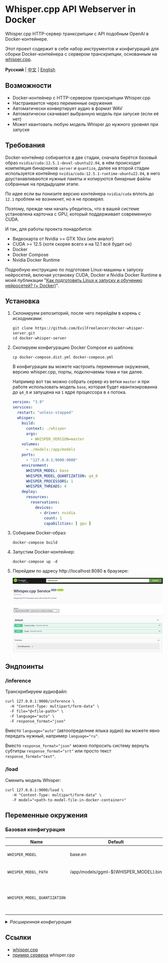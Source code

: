 # Whisper.cpp API Webserver in Docker

Whisper.cpp HTTP-сервер транксрипции с API подобным OpenAI в Docker-контейнере.

Этот проект содержит в себе набор инструментов и конфигураций для сборки
Docker-контейнера с сервером транскрипции, основанным
на [whisper.cpp](https://github.com/ggerganov/whisper.cpp/tree/master/examples/server).

**Русский** | [中文](./README.zh.md) | [English](./README.en.md)

## Возможности

- Docker-контейнер с HTTP-сервером транскрипции Whisper.cpp
- Настраивается через переменные окружения
- Автоматически конвертирует аудио в формат WAV
- Автоматически скачивает выбранную модель при запуске (если её нет)
- Может квантовать любую модель Whisper до нужного уровнял при запуске

## Требования

Docker-контейнер собирается в две стадии, сначала берётся базовый
образ `nvidia/cuda:12.5.1-devel-ubuntu22.04`, в нём происходит компиляция бинарников `server` и `quantize`, далее на
второй стадии используется контейнер `nvidia/cuda:12.5.1-runtime-ubuntu22.04`, в него доустанавливаются нужные пакеты и
копируются бинарные файлы собранные на предыдущем этапе.

По идее если вы понизите версию контейнера `nvidia/cuda` вплоть до `12.1` проблем не возникнет, но я не проверял.

Поэтому, прежде чем начать убедитесь, что в вашей системе установлена карточка с GPU, который поддерживает современную
CUDA.

И так, для работы проекта понадобится:

* Видеокарта от Nvidia >= GTX 10xx (или аналог)
* CUDA >= 12.5 (хотя скорее всего и на 12.1 всё будет ок)
* Docker
* Docker Compose
* Nvidia Docker Runtime

Подробную инструкцию по подготовке Linux-машины к запуску нейросетей, включая установку CUDA, Docker и Nvidia Docker
Runtime в моей
публикации "[Как подготовить Linux к запуску и обучению нейросетей? (+ Docker)](https://dzen.ru/a/ZVt9kRBCTCGlQqyP)".

## Установка

1. Склонируем репозиторий, после чего перейдём в корень с исходниками:

   ```shell
   git clone https://github.com/EvilFreelancer/docker-whisper-server.git
   cd docker-whisper-server

2. Скопируем конфигурацию Docker Compose из шаблона:

   ```shell
   cp docker-compose.dist.yml docker-compose.yml
   ```

   В конфигурации вы можете настроить переменные окружения, версию whisper.cpp, порты, подключаемы тома и так далее.

   Например вот так можно собрать сервер из ветки `master` и при работе использовать модель `base`, которая
   будет квантизированна до `q4_0` и запущена на `1` ядре процессора в `4` потока.

   ```yaml
   version: "3.9"
   services:
     restart: "unless-stopped"
     whisper:
       build:
         context: ./whisper
         args:
           - WHISPER_VERSION=master
       volumes:
         - ./models:/app/models
       ports:
         - "127.0.0.1:9000:9000"
       environment:
         WHISPER_MODEL: base
         WHISPER_MODEL_QUANTIZATION: q4_0
         WHISPER_PROCESSORS: 1
         WHISPER_THREADS: 4
       deploy:
         resources:
           reservations:
             devices:
               - driver: nvidia
                 count: 1
                 capabilities: [ gpu ]
   ```

3. Cобираем Docker-образ:

   ```shell
   docker-compose build
   ```

4. Запустим Docker-контейнер:

   ```shell
   docker-compose up -d
   ```

5. Перейдем по адресу http://localhost:8080 в браузере:

   ![Swagger UI](./assets/swagger.png)

## Эндпоинты

### /inference

Транскрибируем аудиофайл:

```shell
curl 127.0.0.1:9000/inference \
  -H "Content-Type: multipart/form-data" \
  -F file="@<file-path>" \
  -F language="auto" \
  -F response_format="json"
```

Вместо `language="auto"` (автоопределние ялыка аудио) вы можете явно передать нужный, например `language="ru"`.

Вместо `response_format="json"` можно попросить систему вернуть субтитры `response_format="srt"` или просто текст `response_format="text"`.

### /load

Сменить модель Whisper:

```shell
curl 127.0.0.1:9000/load \
   -H "Content-Type: multipart/form-data" \
   -F model="<path-to-model-file-in-docker-container>"
```

## Переменные окружения

### Базовая конфигурация

| Name                         | Default                               | Description                                                                   |
|------------------------------|---------------------------------------|-------------------------------------------------------------------------------|
| `WHISPER_MODEL`              | base.en                               | Модель Whisper, используемая по умолчанию                                     |
| `WHISPER_MODEL_PATH`         | /app/models/ggml-${WHISPER_MODEL}.bin | Путь к файлу модели Whisper по умолчанию                                      |
| `WHISPER_MODEL_QUANTIZATION` |                                       | Уровень квантования (применяется только если `WHISPER_MODEL_PATH` не изменен) |

<details>
<summary>
<i>Расширенная конфигурация</i>
</summary>

| Name                      | Default    | Description                                            |
|---------------------------|------------|--------------------------------------------------------|
| `WHISPER_THREADS`         | 4          | Количество потоков для инференса                       |
| `WHISPER_PROCESSORS`      | 1          | Количество процессоров для инференса                   |
| `WHISPER_HOST`            | 0.0.0.0    | IP-адрес или имя хоста для привязки сервера            |
| `WHISPER_PORT`            | 9000       | Номер порта для прослушивания                          |
| `WHISPER_INFERENCE_PATH`  | /inference | Путь для всех запросов инференса                       |
| `WHISPER_PUBLIC_PATH`     |            | Путь к публичной папке                                 |
| `WHISPER_REQUEST_PATH`    |            | Путь для всех запросов                                 |
| `WHISPER_OV_E_DEVICE`     | CPU        | Устройство OpenViBE для обработки событий              |
| `WHISPER_OFFSET_T`        | 0          | Временное смещение в миллисекундах                     |
| `WHISPER_OFFSET_N`        | 0          | Количество секунд для смещения                         |
| `WHISPER_DURATION`        | 0          | Длительность аудиофайла в миллисекундах                |
| `WHISPER_MAX_CONTEXT`     | -1         | Максимальный размер контекста для инференса            |
| `WHISPER_MAX_LEN`         | 0          | Максимальная длина выходного текста                    |
| `WHISPER_BEST_OF`         | 2          | Стратегия "лучший из N" для инференса                  |
| `WHISPER_BEAM_SIZE`       | -1         | Размер beam для поиска                                 |
| `WHISPER_AUDIO_CTX`       | 0          | Аудиоконтекст для инференса                            |
| `WHISPER_WORD_THOLD`      | 0.01       | Порог слов для сегментации                             |
| `WHISPER_ENTROPY_THOLD`   | 2.40       | Порог энтропии для сегментации                         |
| `WHISPER_LOGPROB_THOLD`   | -1.00      | Порог логарифма вероятности для сегментации            |
| `WHISPER_LANGUAGE`        | en         | Код языка для перевода или диаризации                  |
| `WHISPER_PROMPT`          |            | Начальный промт                                        |
| `WHISPER_DTW`             |            | Вычислять временные метки на уровне токенов            |
| `WHISPER_CONVERT`         | true       | Конвертировать аудио в WAV, требует ffmpeg на сервере  |
| `WHISPER_SPLIT_ON_WORD`   | false      | Разделить по слову, а не по токену                     |
| `WHISPER_DEBUG_MODE`      | false      | Включить режим отладки                                 |
| `WHISPER_TRANSLATE`       | false      | Перевод с исходного языка на английский                |
| `WHISPER_DIARIZE`         | false      | Диаризация стерео аудио                                |
| `WHISPER_TINYDIARIZE`     | false      | Включить tinydiarize (требует модель tdrz)             |
| `WHISPER_NO_FALLBACK`     | false      | Не использовать temperature fallback при декодировании |
| `WHISPER_PRINT_SPECIAL`   | false      | Печатать специальные токены                            |
| `WHISPER_PRINT_COLORS`    | false      | Печатать цвета                                         |
| `WHISPER_PRINT_REALTIME`  | false      | Печатать вывод в реальном времени                      |
| `WHISPER_PRINT_PROGRESS`  | false      | Печатать прогресс                                      |
| `WHISPER_NO_TIMESTAMPS`   | false      | Не печатать временные метки                            |
| `WHISPER_DETECT_LANGUAGE` | false      | Выйти после автоматического определения языка          |

</details>

## Ссылки

- [whisper.cpp](https://github.com/ggerganov/whisper.cpp)
- [пример сервера](https://github.com/ggerganov/whisper.cpp/tree/master/examples/server) whisper.cpp
